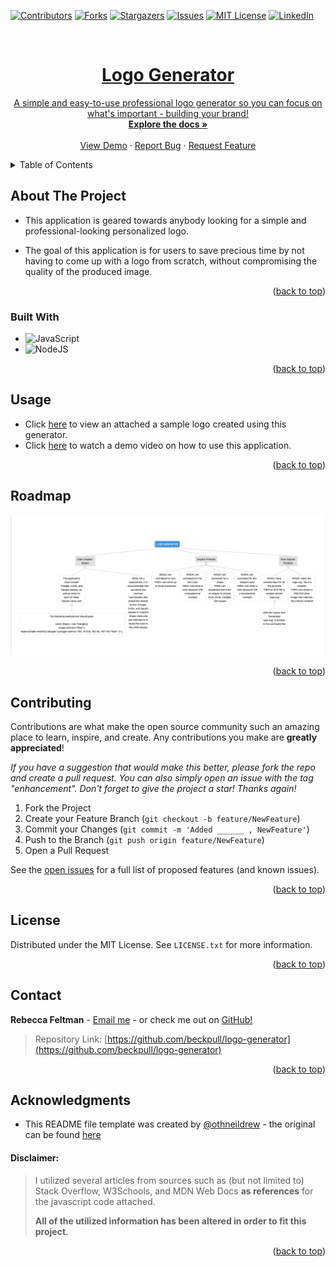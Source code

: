 <a name="readme-top"></a>

[![Contributors][contributors-shield]][contributors-url]
[![Forks][forks-shield]][forks-url]
[![Stargazers][stars-shield]][stars-url]
[![Issues][issues-shield]][issues-url]
[![MIT License][license-shield]][license-url]
[![LinkedIn][linkedin-shield]][linkedin-url]

<br />
<div align="center">
  <a href="https://github.com/beckpull/logo-generator">



<h1 align="center">Logo Generator</h1>

  <p align="center">
A simple and easy-to-use professional logo generator so you can focus on what's important - building your brand!
    <br />
    <a href="https://github.com/beckpull/logo-generator"><strong>Explore the docs »</strong></a>
    <br />
    <br />
    <a href="#">View Demo</a>
    ·
    <a href="https://github.com/beckpull/logo-generator/issues">Report Bug</a>
    ·
    <a href="https://github.com/beckpull/logo-generator/issues">Request Feature</a>
  </p>
</div>



<!-- TABLE OF CONTENTS -->
<details>
  <summary>Table of Contents</summary>
  <ol>
    <li>
      <a href="#about-the-project">About The Project</a>
      <ul>
        <li><a href="#built-with">Built With</a></li>
      </ul>
    </li>
    <li><a href="#usage">Usage</a></li>
    <li><a href="#roadmap">Roadmap</a></li>
    <li><a href="#contributing">Contributing</a></li>
    <li><a href="#license">License</a></li>
    <li><a href="#contact">Contact</a></li>
  </ol>
</details>



<!-- ABOUT THE PROJECT -->
## About The Project

- This application is geared towards anybody looking for a simple and professional-looking personalized logo.

- The goal of this application is for users to save precious time by not having to come up with a logo from scratch, without compromising the quality of the produced image. 

<p align="right">(<a href="#readme-top">back to top</a>)</p>



### Built With

* ![JavaScript](https://img.shields.io/badge/javascript-%23323330.svg?style=for-the-badge&logo=javascript&logoColor=%23F7DF1E)
* ![NodeJS]

<p align="right">(<a href="#readme-top">back to top</a>)</p>


<!-- USAGE EXAMPLES -->
## Usage

<!-- Link to video demo -->

 * Click [here](./logo.svg) to view an attached a sample logo created using this generator. 
 * Click [here](#) to watch a demo video on how to use this application.

<p align="right">(<a href="#readme-top">back to top</a>)</p>



<!-- ROADMAP -->
## Roadmap

<img src="./assets/roadmap.png">

<!-- GIVEN a command-line application that accepts user input
WHEN I am prompted for text
THEN I can enter up to three characters
WHEN I am prompted for the text color
THEN I can enter a color keyword (OR a hexadecimal number)
WHEN I am prompted for a shape
THEN I am presented with a list of shapes to choose from: circle, triangle, and square
WHEN I am prompted for the shape's color
THEN I can enter a color keyword (OR a hexadecimal number)
WHEN I have entered input for all the prompts
THEN an SVG file is created named `logo.svg`
AND the output text "Generated logo.svg" is printed in the command line
WHEN I open the `logo.svg` file in a browser
THEN I am shown a 300x200 pixel image that matches the criteria I entered -->

<p align="right">(<a href="#readme-top">back to top</a>)</p>

<!-- CONTRIBUTING -->
## Contributing

Contributions are what make the open source community such an amazing place to learn, inspire, and create. Any contributions you make are **greatly appreciated**!

_If you have a suggestion that would make this better, please fork the repo and create a pull request. You can also simply open an issue with the tag "enhancement".
Don't forget to give the project a star! Thanks again!_

1. Fork the Project
2. Create your Feature Branch (`git checkout -b feature/NewFeature`)
3. Commit your Changes (`git commit -m 'Added ______ , NewFeature'`)
4. Push to the Branch (`git push origin feature/NewFeature`)
5. Open a Pull Request

See the [open issues](https://github.com/beckpull/logo-generator/issues) for a full list of proposed features (and known issues).

<p align="right">(<a href="#readme-top">back to top</a>)</p>

<!-- LICENSE -->
## License

Distributed under the MIT License. See `LICENSE.txt` for more information.

<p align="right">(<a href="#readme-top">back to top</a>)</p>

<!-- CONTACT -->
## Contact

**Rebecca Feltman** - [Email me](mailto:beckpull@icloud.com) - or check me out on [GitHub!](https://github.com/beckpull) 

>Repository Link: [https://github.com/beckpull/logo-generator](https://github.com/beckpull/logo-generator)


<p align="right">(<a href="#readme-top">back to top</a>)</p>

<!-- ACKNOWLEDGMENTS -->
## Acknowledgments

* This README file template was created by [@othneildrew](https://github.com/othneildrew) - the original can be found [here](https://github.com/othneildrew/Best-README-Template)
<!-- * [@NathaliaReyes](https://github.com/nathaliareyes) - thank you for your continued support and helping jumpstart me into this project ✨ -->

#### Disclaimer: 
> I utilized several articles from sources such as (but not limited to) Stack Overflow, W3Schools, and MDN Web Docs **as references** for the javascript code attached. 
>
>**All of the utilized information has been altered in order to fit this project.** 

<p align="right">(<a href="#readme-top">back to top</a>)</p>


<!-- MARKDOWN LINKS & IMAGES -->
<!-- https://www.markdownguide.org/basic-syntax/#reference-style-links -->
[contributors-shield]: https://img.shields.io/github/contributors/beckpull/logo-generator.svg?style=for-the-badge
[contributors-url]: https://github.com/beckpull/logo-generator/graphs/contributors
[forks-shield]: https://img.shields.io/github/forks/beckpull/logo-generator.svg?style=for-the-badge
[forks-url]: https://github.com/beckpull/logo-generator/network/members
[stars-shield]: https://img.shields.io/github/stars/beckpull/logo-generator.svg?style=for-the-badge
[stars-url]: https://github.com/beckpull/logo-generator/stargazers
[issues-shield]: https://img.shields.io/github/issues/beckpull/logo-generator.svg?style=for-the-badge
[issues-url]: https://github.com/beckpull/logo-generator/issues
[license-shield]: https://img.shields.io/github/license/beckpull/logo-generator.svg?style=for-the-badge
[license-url]: https://github.com/beckpull/logo-generator/blob/main/LICENSE
[product-screenshot]: images/screenshot.png
[NodeJS]: https://img.shields.io/badge/node.js-6DA55F?style=for-the-badge&logo=node.js&logoColor=white
[Node-url]: https://nodejs.org/en
[JQuery.com]: https://img.shields.io/badge/jQuery-0769AD?style=for-the-badge&logo=jquery&logoColor=white
[JQuery-url]: https://jquery.com 
[Bulma]: https://img.shields.io/badge/bulma-00D0B1?style=for-the-badge&logo=bulma&logoColor=white
[linkedin-shield]: https://img.shields.io/badge/-LinkedIn-black.svg?style=for-the-badge&logo=linkedin&colorB=555
[linkedin-url]: https://linkedin.com/in/beckpull/
